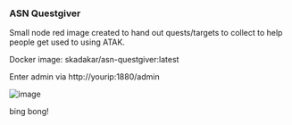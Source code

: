 ### ASN Questgiver

Small node red image created to hand out quests/targets to collect to help people get used to using ATAK.

Docker image:
skadakar/asn-questgiver:latest

Enter admin via http://yourip:1880/admin

![image](https://github.com/skadakar/asn-questgiver/assets/25975089/c61e6478-9418-4932-9bf4-eaa358232062)

bing bong!
